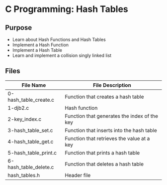 # C Programming: Hash Tables

## Purpose
* Learn about Hash Functions and Hash Tables
* Implement a Hash Function
* Implement a Hash Table
* Learn and implement a collision singly linked list

## Files

| File Name               | File Description                             |
| ----------------------- | -------------------------------------------- |
| 0-hash\_table\_create.c | Function that creates a hash table           |
| 1-djb2.c                | Hash function                                |
| 2-key\_index.c          | Function that generates the index of the key |
| 3-hash\_table\_set.c    | Function that inserts into the hash table    |
| 4-hash\_table\_get.c    | Function that retrieves the value at a key   |
| 5-hash\_table\_print.c  | Function that prints a hash table            |
| 6-hash\_table\_delete.c | Function that deletes a hash table           |
| hash\_tables.h          | Header file                                  |
